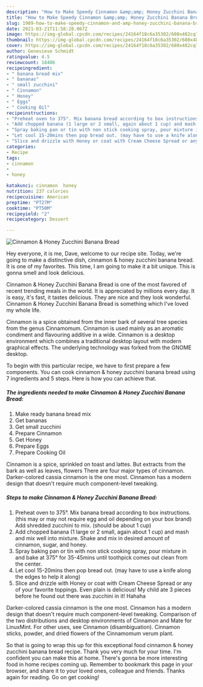 ```yaml
---
description: "How to Make Speedy Cinnamon &amp;amp; Honey Zucchini Banana Bread"
title: "How to Make Speedy Cinnamon &amp;amp; Honey Zucchini Banana Bread"
slug: 1989-how-to-make-speedy-cinnamon-and-amp-honey-zucchini-banana-bread
date: 2021-03-21T11:58:28.067Z
image: https://img-global.cpcdn.com/recipes/24164f18c6a35302/680x482cq70/cinnamon-honey-zucchini-banana-bread-recipe-main-photo.jpg
thumbnail: https://img-global.cpcdn.com/recipes/24164f18c6a35302/680x482cq70/cinnamon-honey-zucchini-banana-bread-recipe-main-photo.jpg
cover: https://img-global.cpcdn.com/recipes/24164f18c6a35302/680x482cq70/cinnamon-honey-zucchini-banana-bread-recipe-main-photo.jpg
author: Genevieve Schmidt
ratingvalue: 4.5
reviewcount: 18406
recipeingredient:
- " banana bread mix"
- " bananas"
- " small zucchini"
- " Cinnamon"
- " Honey"
- " Eggs"
- " Cooking Oil"
recipeinstructions:
- "Preheat oven to 375°. Mix banana bread according to box instructions. (this may or may not require egg and oil depending on your box brand) Add shredded zucchini to mix. (should be about 1 cup)"
- "Add chopped banana (1 large or 2 small, again about 1 cup) and mash and mix well into mixture. Shake and mix in desired amount of cinnamon, sugar, and honey."
- "Spray baking pan or tin with non stick cooking spray, pour mixture in and bake at 375° for 35-45mins until toothpick comes out clean from the center."
- "Let cool 15-20mins then pop bread out. (may have to use a knife along the edges to help it along)"
- "Slice and drizzle with Honey or coat with Cream Cheese Spread or any of your favorite toppings. Even plain is delicious! My child ate 3 pieces before he found out there was zucchini in it! Hahaha"
categories:
- Recipe
tags:
- cinnamon
- 
- honey

katakunci: cinnamon  honey 
nutrition: 237 calories
recipecuisine: American
preptime: "PT27M"
cooktime: "PT50M"
recipeyield: "2"
recipecategory: Dessert

---
```



![Cinnamon &amp; Honey Zucchini Banana Bread](https://img-global.cpcdn.com/recipes/24164f18c6a35302/680x482cq70/cinnamon-honey-zucchini-banana-bread-recipe-main-photo.jpg)

Hey everyone, it is me, Dave, welcome to our recipe site. Today, we're going to make a distinctive dish, cinnamon &amp; honey zucchini banana bread. It is one of my favorites. This time, I am going to make it a bit unique. This is gonna smell and look delicious.

Cinnamon &amp; Honey Zucchini Banana Bread is one of the most favored of recent trending meals in the world. It is appreciated by millions every day. It is easy, it's fast, it tastes delicious. They are nice and they look wonderful. Cinnamon &amp; Honey Zucchini Banana Bread is something which I've loved my whole life.

Cinnamon is a spice obtained from the inner bark of several tree species from the genus Cinnamomum. Cinnamon is used mainly as an aromatic condiment and flavouring additive in a wide. Cinnamon is a desktop environment which combines a traditional desktop layout with modern graphical effects. The underlying technology was forked from the GNOME desktop.


To begin with this particular recipe, we have to first prepare a few components. You can cook cinnamon &amp; honey zucchini banana bread using 7 ingredients and 5 steps. Here is how you can achieve that.

<!--inarticleads1-->

##### The ingredients needed to make Cinnamon &amp; Honey Zucchini Banana Bread:

1. Make ready  banana bread mix
1. Get  bananas
1. Get  small zucchini
1. Prepare  Cinnamon
1. Get  Honey
1. Prepare  Eggs
1. Prepare  Cooking Oil


Cinnamon is a spice, sprinkled on toast and lattes. But extracts from the bark as well as leaves, flowers There are four major types of cinnamon. Darker-colored cassia cinnamon is the one most. Cinnamon has a modern design that doesn&#39;t require much component-level tweaking. 

<!--inarticleads2-->

##### Steps to make Cinnamon &amp; Honey Zucchini Banana Bread:

1. Preheat oven to 375°. Mix banana bread according to box instructions. (this may or may not require egg and oil depending on your box brand) Add shredded zucchini to mix. (should be about 1 cup)
1. Add chopped banana (1 large or 2 small, again about 1 cup) and mash and mix well into mixture. Shake and mix in desired amount of cinnamon, sugar, and honey.
1. Spray baking pan or tin with non stick cooking spray, pour mixture in and bake at 375° for 35-45mins until toothpick comes out clean from the center.
1. Let cool 15-20mins then pop bread out. (may have to use a knife along the edges to help it along)
1. Slice and drizzle with Honey or coat with Cream Cheese Spread or any of your favorite toppings. Even plain is delicious! My child ate 3 pieces before he found out there was zucchini in it! Hahaha


Darker-colored cassia cinnamon is the one most. Cinnamon has a modern design that doesn&#39;t require much component-level tweaking. Comparison of the two distributions and desktop environments of Cinnamon and Mate for LinuxMint. For other uses, see Cinnamon (disambiguation). Cinnamon sticks, powder, and dried flowers of the Cinnamomum verum plant. 

So that is going to wrap this up for this exceptional food cinnamon &amp; honey zucchini banana bread recipe. Thank you very much for your time. I'm confident you can make this at home. There's gonna be more interesting food in home recipes coming up. Remember to bookmark this page in your browser, and share it to your loved ones, colleague and friends. Thanks again for reading. Go on get cooking!
